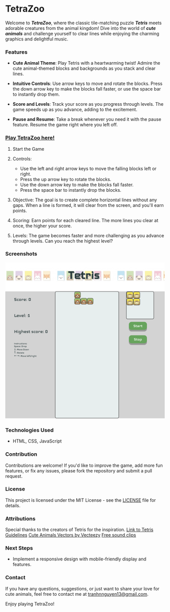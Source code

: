 
# TetraZoo

Welcome to ***TetraZoo***, where the classic tile-matching puzzle ***Tetris*** meets adorable creatures from the animal kingdom! Dive into the world of ***cute animals*** and challenge yourself to clear lines while enjoying the charming graphics and delightful music.

### Features

* **Cute Animal Theme**: Play Tetris with a heartwarming twist! Admire the cute animal-themed blocks and backgrounds as you stack and clear lines.

* **Intuitive Controls**: Use arrow keys to move and rotate the blocks. Press the down arrow key to make the blocks fall faster, or use the space bar to instantly drop them.

* **Score and Levels**: Track your score as you progress through levels. The game speeds up as you advance, adding to the excitement.

* **Pause and Resume**: Take a break whenever you need it with the pause feature. Resume the game right where you left off.

### [Play TetraZoo here!](https://tetris-kalyn.netlify.app/)

1. Start the Game

2. Controls:

   * Use the left and right arrow keys to move the falling blocks left or right.
   * Press the up arrow key to rotate the blocks.
   * Use the down arrow key to make the blocks fall faster.
   * Press the space bar to instantly drop the blocks.

3. Objective: The goal is to create complete horizontal lines without any gaps. When a line is formed, it will clear from the screen, and you'll earn points.

4. Scoring: Earn points for each cleared line. The more lines you clear at once, the higher your score.

5. Levels: The game becomes faster and more challenging as you advance through levels. Can you reach the highest level?

### Screenshots
![Screenshot of gameplay](./assets/screenshot1.png)

### Technologies Used
* HTML, CSS, JavaScript

### Contribution
Contributions are welcome! If you'd like to improve the game, add more fun features, or fix any issues, please fork the repository and submit a pull request.

### License
This project is licensed under the MIT License - see the [LICENSE](./LICENSE) file for details.

### Attributions
Special thanks to the creators of Tetris for the inspiration.
[Link to Tetris Guidelines](https://tetris.fandom.com/wiki/Tetris_Guideline)
[Cute Animals Vectors by Vecteezy](https://www.vecteezy.com/free-vector/cute-animals)
[Free sound clips](https://freesound.org/)

### Next Steps
* Implement a responsive design with mobile-friendly display and features.


### Contact
If you have any questions, suggestions, or just want to share your love for cute animals, feel free to contact me at tranhnnguyen13@gmail.com.

Enjoy playing TetraZoo!